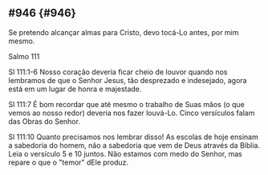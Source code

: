 ## #946 {#946}

Se pretendo alcançar almas para Cristo, devo tocá-Lo antes, por mim mesmo.

Salmo 111

Sl 111:1-6 Nosso coração deveria ficar cheio de louvor quando nos lembramos de que o Senhor Jesus, tão desprezado e indesejado, agora está em um lugar de honra e majestade.

Sl 111:7 É bom recordar que até mesmo o trabalho de Suas mãos (o que vemos ao nosso redor) deveria nos fazer louvá-Lo. Cinco versículos falam das Obras do Senhor.

Sl 111:10 Quanto precisamos nos lembrar disso! As escolas de hoje ensinam a sabedoria do homem, não a sabedoria que vem de Deus através da Bíblia. Leia o versículo 5 e 10 juntos. Não estamos com medo do Senhor, mas repare o que o &quot;temor&quot; dEle produz.